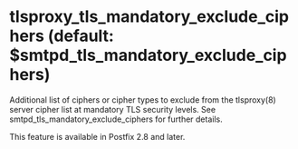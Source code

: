 # tlsproxy_tls_mandatory_exclude_ciphers (default: $smtpd_tls_mandatory_exclude_ciphers)
 Additional list of ciphers or cipher types to exclude from the
tlsproxy(8) server cipher list at mandatory TLS security levels.
See smtpd\_tls\_mandatory\_exclude\_ciphers for further details. 


 This feature is available in Postfix 2.8 and later. 


